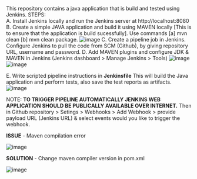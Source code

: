 This repository contains a java application that is build and tested using Jenkins.
STEPS:     
  A. Install Jenkins locally and run the Jenkins server at http://localhost:8080
  B. Create a simple JAVA application and build it using MAVEN locally [This is to ensure that the application is build sucessfully]. Use commands [a] mvn clean [b] mvn clean package.
  ![image](https://github.com/user-attachments/assets/237eefc0-f77b-4c1b-a484-fd705860b41c)
  C. Create a pipeline job in Jenkins. Configure Jenkins to pull the code from SCM (Github), by giving repository URL, username and password.
  D. Add MAVEN plugins and configure JDK & MAVEN in Jenkins (Jenkins dashboard > Manage Jenkins > Tools)
  ![image](https://github.com/user-attachments/assets/3620212c-a293-4d5b-a8c7-d663b10631ec)
  ![image](https://github.com/user-attachments/assets/12cfd7f9-37e2-4105-be6c-619f5f7021a2)
  
  E. Write scripted pipeline instructions in **Jenkinsfile** This will build the Java application and perform tests, also save the test reports as artifacts.
  ![image](https://github.com/user-attachments/assets/b30db7da-2f94-4f82-8e42-c842d8b0d401)



  NOTE:
  **TO TRIGGER PIPELINE AUTOMATICALLY JENKINS WEB APPLICATION SHOULD BE PUBLICALLY AVAILABLE OVER INTERNET.**
  Then in Github repository > Setings > Webhooks > Add Webhook > provide payload URL (Jenkins URL) & select events would you like to trigger the webhook.

  **ISSUE** - Maven compilation error

  ![image](https://github.com/user-attachments/assets/09f9e6fc-eb46-4b92-a7e3-e1fb46c746a2)

  
 **SOLUTION** - Change maven compiler version in pom.xml 

 ![image](https://github.com/user-attachments/assets/a51cf998-7afe-4463-a0ab-3e709303b6fd)

  
